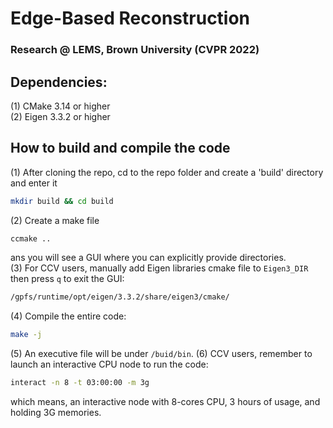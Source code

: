 # Edge-Based Reconstruction
### Research @ LEMS, Brown University (CVPR 2022)

## Dependencies:
(1) CMake 3.14 or higher <br />
(2) Eigen 3.3.2 or higher <br />

## How to build and compile the code
(1) After cloning the repo, cd to the repo folder and create a 'build' directory and enter it
```bash
mkdir build && cd build
```
(2) Create a make file <br />
```bash
ccmake ..
```
ans you will see a GUI where you can explicitly provide directories. <br />
(3) For CCV users, manually add Eigen libraries cmake file to ``Eigen3_DIR`` then press ``q`` to exit the GUI:
```bash
/gpfs/runtime/opt/eigen/3.3.2/share/eigen3/cmake/
```
(4) Compile the entire code:
```bash
make -j
```
(5) An executive file will be under ``/buid/bin``.
(6) CCV users, remember to launch an interactive CPU node to run the code:
```bash
interact -n 8 -t 03:00:00 -m 3g
```
which means, an interactive node with 8-cores CPU, 3 hours of usage, and holding 3G memories.